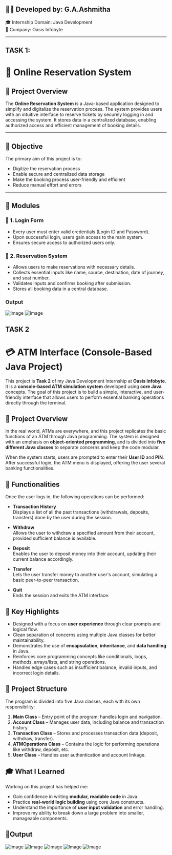 ## 👩‍💻 Developed by: G.A.Ashmitha  
🎓 Internship Domain: Java Development  
🏢 Company: Oasis Infobyte

---
## TASK 1:
# 🧾 Online Reservation System
## 📖 Project Overview

The **Online Reservation System** is a Java-based application designed to simplify and digitalize the reservation process. The system provides users with an intuitive interface to reserve tickets by securely logging in and accessing the system. It stores data in a centralized database, enabling authorized access and efficient management of booking details.

---

## 🎯 Objective

The primary aim of this project is to:
- Digitize the reservation process
- Enable secure and centralized data storage
- Make the booking process user-friendly and efficient
- Reduce manual effort and errors

---

## 🧩 Modules

### 🔐 1. Login Form
- Every user must enter valid credentials (Login ID and Password).
- Upon successful login, users gain access to the main system.
- Ensures secure access to authorized users only.

### 🧾 2. Reservation System
- Allows users to make reservations with necessary details.
- Collects essential inputs like name, source, destination, date of journey, and seat number.
- Validates inputs and confirms booking after submission.
- Stores all booking data in a central database.
### Output
![Image](https://github.com/user-attachments/assets/4ed190f7-eab2-4dd8-bef7-7753c08c8f3b)
![Image](https://github.com/user-attachments/assets/3075bdb4-6cb7-460f-91af-f3f4220b4002)

## TASK 2
# 💳 ATM Interface (Console-Based Java Project)

This project is **Task 2** of my Java Development Internship at **Oasis Infobyte**.  
It is a **console-based ATM simulation system** developed using **core Java** concepts. The goal of this project is to build a simple, interactive, and user-friendly interface that allows users to perform essential banking operations directly through the terminal.

## 📌 Project Overview

In the real world, ATMs are everywhere, and this project replicates the basic functions of an ATM through Java programming. The system is designed with an emphasis on **object-oriented programming**, and is divided into **five different Java classes** to separate concerns and keep the code modular.

When the system starts, users are prompted to enter their **User ID** and **PIN**. After successful login, the ATM menu is displayed, offering the user several banking functionalities.

## 🔧 Functionalities

Once the user logs in, the following operations can be performed:

- **Transaction History**  
  Displays a list of all the past transactions (withdrawals, deposits, transfers) done by the user during the session.

- **Withdraw**  
  Allows the user to withdraw a specified amount from their account, provided sufficient balance is available.

- **Deposit**  
  Enables the user to deposit money into their account, updating their current balance accordingly.

- **Transfer**  
  Lets the user transfer money to another user's account, simulating a basic peer-to-peer transaction.

- **Quit**  
  Ends the session and exits the ATM interface.

## 🧠 Key Highlights

- Designed with a focus on **user experience** through clear prompts and logical flow.
- Clean separation of concerns using multiple Java classes for better maintainability.
- Demonstrates the use of **encapsulation**, **inheritance**, and **data handling** in Java.
- Reinforces core programming concepts like conditionals, loops, methods, arrays/lists, and string operations.
- Handles edge cases such as insufficient balance, invalid inputs, and incorrect login details.

## 🧩 Project Structure

The program is divided into five Java classes, each with its own responsibility:

1. **Main Class** – Entry point of the program; handles login and navigation.
2. **Account Class** – Manages user data, including balance and transaction history.
3. **Transaction Class** – Stores and processes transaction data (deposit, withdraw, transfer).
4. **ATMOperations Class** – Contains the logic for performing operations like withdraw, deposit, etc.
5. **User Class** – Handles user authentication and account linkage.

## 🎓 What I Learned

Working on this project has helped me:

- Gain confidence in writing **modular, readable code** in Java.
- Practice **real-world logic building** using core Java constructs.
- Understand the importance of **user input validation** and error handling.
- Improve my ability to break down a large problem into smaller, manageable components.

## 📸Output

![Image](https://github.com/user-attachments/assets/315e4b4c-dabb-4a50-ba45-878ee1e1aa97)
![Image](https://github.com/user-attachments/assets/a0206eb5-a9a5-42bb-a7a1-df100eebfa8e)
![Image](https://github.com/user-attachments/assets/12bde16b-c986-4505-af83-765b4dccdf7c)
![Image](https://github.com/user-attachments/assets/7453c22c-6fe3-467e-8a96-f9b8bb573199)
![Image](https://github.com/user-attachments/assets/b60cdfac-0740-4ade-be7b-5b567c54ef0a)






